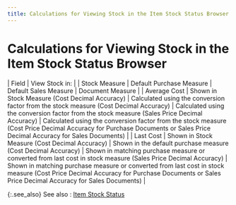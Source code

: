```yaml
---
title: Calculations for Viewing Stock in the Item Stock Status Browser
---
```


# Calculations for Viewing Stock in the Item Stock Status Browser


| Field | View Stock in: |
| Stock Measure | Default Purchase Measure | Default Sales Measure | Document Measure |
| Average Cost | Shown in Stock Measure (Cost Decimal Accuracy) | Calculated using the conversion factor from the stock  measure (Cost Decimal Accuracy) | Calculated using the conversion factor from the stock  measure (Sales Price Decimal Accuracy) | Calculated using the conversion factor from the stock  measure (Cost Price Decimal Accuracy for Purchase Documents or Sales Price  Decimal Accuracy for Sales Documents) |
| Last Cost | Shown in Stock Measure (Cost Decimal Accuracy) | Shown in the default purchase measure (Cost Decimal  Accuracy) | Shown in matching purchase measure or converted from  last cost in stock measure (Sales Price Decimal Accuracy) | Shown in matching purchase measure or converted from  last cost in stock measure (Cost Price Decimal Accuracy for Purchase Documents  or Sales Price Decimal Accuracy for Sales Documents) |



{:.see_also}
See also
: [Item  Stock Status]({{site.mi_baseurl}}/the-items-browser/information-available/item_stock_status_item_browser_option.html)
